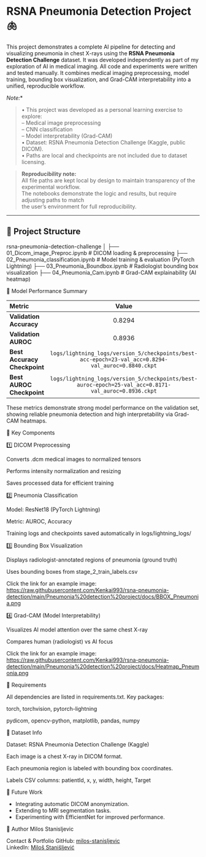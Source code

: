 # RSNA Pneumonia Detection Project 🫁

This project demonstrates a complete AI pipeline for detecting and visualizing pneumonia in chest X-rays using the **RSNA Pneumonia Detection Challenge** dataset.
It was developed independently as part of my exploration of AI in medical imaging.
All code and experiments were written and tested manually.
It combines medical imaging preprocessing, model training, bounding box visualization, and Grad-CAM interpretability into a unified, reproducible workflow.



*Note:**  
> • This project was developed as a personal learning exercise to explore:  
>   – Medical image preprocessing  
>   – CNN classification  
>   – Model interpretability (Grad-CAM)  
> • Dataset: RSNA Pneumonia Detection Challenge (Kaggle, public DICOM).  
> • Paths are local and checkpoints are not included due to dataset licensing.

> **Reproducibility note:**  
> All file paths are kept local by design to maintain transparency of the experimental workflow.  
> The notebooks demonstrate the logic and results, but require adjusting paths to match  
> the user’s environment for full reproducibility.

---

## 📁 Project Structure
rsna-pneumonia-detection-challenge
│
├── 01_Dicom_image_Preproc.ipynb # DICOM loading & preprocessing
├── 02_Pneumonia_classification.ipynb # Model training & evaluation (PyTorch Lightning)
├── 03_Pneumonia_Boundbox.ipynb # Radiologist bounding box visualization
├── 04_Pneumonia_Cam.ipynb # Grad-CAM explainability (AI heatmap)

🧠 Model Performance Summary

| Metric | Value |
|:--------|:------:|
| **Validation Accuracy** | 0.8294 |
| **Validation AUROC** | 0.8936 |
| **Best Accuracy Checkpoint** | `logs/lightning_logs/version_5/checkpoints/best-acc-epoch=23-val_acc=0.8294-val_auroc=0.8840.ckpt` |
| **Best AUROC Checkpoint** | `logs/lightning_logs/version_5/checkpoints/best-auroc-epoch=25-val_acc=0.8171-val_auroc=0.8936.ckpt` |

These metrics demonstrate strong model performance on the validation set,  
showing reliable pneumonia detection and high interpretability via Grad-CAM heatmaps.

🧠 Key Components

1️⃣ DICOM Preprocessing

Converts .dcm medical images to normalized tensors

Performs intensity normalization and resizing

Saves processed data for efficient training

2️⃣ Pneumonia Classification

Model: ResNet18 (PyTorch Lightning)

Metric: AUROC, Accuracy

Training logs and checkpoints saved automatically in logs/lightning_logs/

3️⃣ Bounding Box Visualization

Displays radiologist-annotated regions of pneumonia (ground truth)

Uses bounding boxes from stage_2_train_labels.csv

Click the link for an example image:
https://raw.githubusercontent.com/Kenkai993/rsna-pneumonia-detection/main/Pneumonia%20detection%20project/docs/BBOX_Pneumonia.png




4️⃣ Grad-CAM (Model Interpretability)

Visualizes AI model attention over the same chest X-ray

Compares human (radiologist) vs AI focus

Click the link for an example image:
https://raw.githubusercontent.com/Kenkai993/rsna-pneumonia-detection/main/Pneumonia%20detection%20project/docs/Heatmap_Pneumonia.png



🧩 Requirements

All dependencies are listed in requirements.txt.
Key packages:

torch, torchvision, pytorch-lightning

pydicom, opencv-python, matplotlib, pandas, numpy

🩻 Dataset Info

Dataset: RSNA Pneumonia Detection Challenge (Kaggle)

Each image is a chest X-ray in DICOM format.

Each pneumonia region is labeled with bounding box coordinates.

Labels CSV columns:
patientId, x, y, width, height, Target


🧩 Future Work
- Integrating automatic DICOM anonymization.
- Extending to MRI segmentation tasks.
- Experimenting with EfficientNet for improved performance.


🧩 Author
Milos Stanisljevic

Contact & Portfolio
GitHub: [milos-stanisljevic](https://github.com/milos-stanisljevic)  
LinkedIn: [Miloš Stanišljević](https://www.linkedin.com/in/miloš-stanišljević-b1431b24a/)

 
